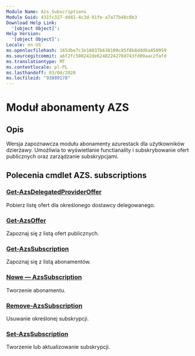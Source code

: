 ```yaml
---
Module Name: Azs.Subscriptions
Module Guid: 431fc327-dd41-4c3d-91fe-a7a77b48c8b3
Download Help Link:
  '[object Object]': 
Help Version:
  '[object Object]': 
Locale: en-US
ms.openlocfilehash: 165dbe7c3e16037b630100c85f8b8ddd6a450959
ms.sourcegitcommit: a6f2fc500242de6248224278d743fd09aac2fafd
ms.translationtype: MT
ms.contentlocale: pl-PL
ms.lasthandoff: 03/04/2020
ms.locfileid: "93889178"
---
```

# Moduł abonamenty AZS
## Opis
Wersja zapoznawcza modułu abonamenty azurestack dla użytkowników dzierżawy. Umożliwia to wyświetlanie functianality i subskrybowanie ofert publicznych oraz zarządzanie subskrypcjami.

## Polecenia cmdlet AZS. subscriptions
### [Get-AzsDelegatedProviderOffer](Get-AzsDelegatedProviderOffer.md)
Pobierz listę ofert dla określonego dostawcy delegowanego.

### [Get-AzsOffer](Get-AzsOffer.md)
Zapoznaj się z listą ofert publicznych.

### [Get-AzsSubscription](Get-AzsSubscription.md)
Zapoznaj się z listą abonamentów.

### [Nowe — AzsSubscription](New-AzsSubscription.md)
Tworzenie abonamentu.

### [Remove-AzsSubscription](Remove-AzsSubscription.md)
Usuwanie określonej subskrypcji.

### [Set-AzsSubscription](Set-AzsSubscription.md)
Tworzenie lub aktualizowanie subskrypcji.

